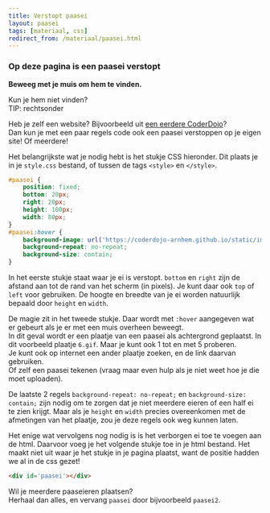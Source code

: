 ```yaml
---
title: Verstopt paasei
layout: paasei
tags: [materiaal, css]
redirect_from: /materiaal/paasei.html
---
```


### Op deze pagina is een paasei verstopt

__Beweeg met je muis om hem te vinden.__

Kun je hem niet vinden?
<br/>TIP: rechtsonder

Heb je zelf een website? Bijvoorbeeld uit [een eerdere CoderDojo](/materiaal/website/)?
<br/>Dan kun je met een paar regels code ook een paasei verstoppen op je eigen site! Of meerdere!

Het belangrijkste wat je nodig hebt is het stukje CSS hieronder. Dit plaats je in je `style.css` bestand, of tussen de tags `<style>` en `</style>`.

```css
#paasei {
    position: fixed;
    bottom: 20px;
    right: 20px;
    height: 100px;
    width: 80px;
}
#paasei:hover {
    background-image: url('https://coderdojo-arnhem.github.io/static/img/ei/6.gif');
    background-repeat: no-repeat;
    background-size: contain;
}
```

In het eerste stukje staat waar je ei is verstopt. `bottom` en `right` zijn de afstand aan tot de rand van het scherm (in pixels). Je kunt daar ook `top` of `left` voor gebruiken.
De hoogte en breedte van je ei worden natuurlijk bepaald door `height` en `width`.

De magie zit in het tweede stukje. Daar wordt met `:hover` aangegeven wat er gebeurt als je er met een muis overheen beweegt.
<br/>In dit geval wordt er een plaatje van een paasei als achtergrond geplaatst. In dit voorbeeld plaatje `6.gif`. Maar je kunt ook 1 tot en met 5 proberen.
<br/>Je kunt ook op internet een ander plaatje zoeken, en de link daarvan gebruiken.
<br/>Of zelf een paasei tekenen (vraag maar even hulp als je niet weet hoe je die moet uploaden).

De laatste 2 regels `background-repeat: no-repeat;` en `background-size: contain;` zijn nodig om te zorgen dat je niet meerdere eieren of een half ei te zien krijgt. Maar als je `height` en `width` precies overeenkomen met de afmetingen van het plaatje, zou je deze regels ook weg kunnen laten.

Het enige wat vervolgens nog nodig is is het verborgen ei toe te voegen aan de html. Daarvoor voeg je het volgende stukje toe in je html bestand. Het maakt niet uit waar je het stukje in je pagina plaatst, want de positie hadden we al in de css gezet!

```html
<div id='paasei'></div>
```

Wil je meerdere paaseieren plaatsen?
<br/>Herhaal dan alles, en vervang `paasei` door bijvoorbeeld `paasei2`.
